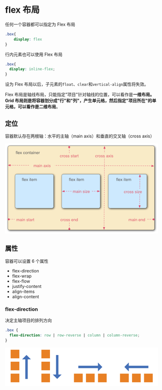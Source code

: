 # flex 布局

任何一个容器都可以指定为 Flex 布局

```css
.box{
    display: flex
}    
```

行内元素也可以使用 Flex 布局

```css
.box{
  display: inline-flex;
}
```

设为 Flex 布局以后，子元素的`float`、`clear`和`vertical-align`属性将失效。

Flex 布局是轴线布局，只能指定"项目"针对轴线的位置，可以看作是**一维布局。**Grid 布局则是将容器划分成"行"和"列"，产生单元格，然后指定"项目所在"的单元格，可以看作是**二维布局**。

## 定位

容器默认存在两根轴：水平的主轴（main axis）和垂直的交叉轴（cross axis）

![](../.gitbook/assets/image%20%2822%29.png)

## 属性

容器可以设置 6 个属性

* flex-direction
* flex-wrap
* flex-flow
* justify-content
* align-items
* align-content

### flex-direction 

决定主轴项目的排列方向

```css
.box {
  flex-direction: row | row-reverse | column | column-reverse;
}
```

![](../.gitbook/assets/image%20%2852%29.png)

